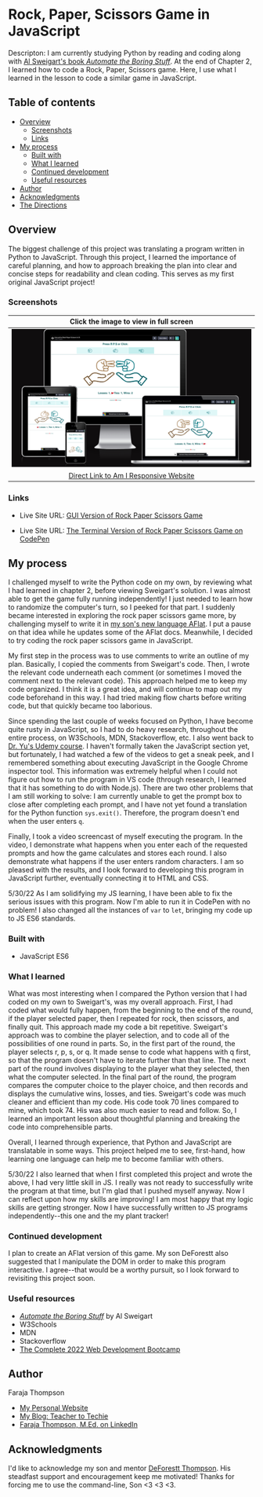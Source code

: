 # Rock, Paper, Scissors Game in JavaScript

Descripton: I am currently studying Python by reading and coding along with [Al Sweigart's book *Automate the Boring Stuff*](https://automatetheboringstuff.com/).  At the end of Chapter 2, I learned how to code a Rock, Paper, Scissors game.  Here, I use what I learned in the lesson to code a similar game in JavaScript.

## Table of contents

- [Overview](#overview)
  - [Screenshots](#screenshots)
  - [Links](#links)
- [My process](#my-process)
  - [Built with](#built-with)
  - [What I learned](#what-i-learned)
  - [Continued development](#continued-development)
  - [Useful resources](#useful-resources)
- [Author](#author)
- [Acknowledgments](#acknowledgments)
- [The Directions](#frontend-mentor---qr-code-component) 

## Overview

The biggest challenge of this project was translating a program written in Python to JavaScript. Through this project, I learned the importance of careful planning, and how to approach breaking the plan into clear and concise steps for readability and clean coding.  This serves as my first original JavaScript project!

### Screenshots

| <b>Click the image to view in full screen</b> | 
|:--:|
| [![Link to full-screen view](https://raw.githubusercontent.com/Faraja17/rps-game-js/main/Screen%20Shot%202022-07-10%20at%2012.50.31%20AM.png)](https://raw.githubusercontent.com/Faraja17/rps-game-js/main/Screen%20Shot%202022-07-10%20at%2012.50.31%20AM.png) |
| [Direct Link to Am I Responsive Website](https://ui.dev/amiresponsive?url=https://faraja17.github.io/rps-game-js/)

### Links

- Live Site URL: [GUI Version of Rock Paper Scissors Game](https://faraja17.github.io/rps-game-js/)

- Live Site URL: [The Terminal Version of Rock Paper Scissors Game on CodePen](https://codepen.io/faraja17/pen/xxYWKoq?editors=1112)


## My process

I challenged myself to write the Python code on my own, by reviewing what I had learned in chapter 2, before viewing Sweigart's solution. I was almost able to get the game fully running independently! I just needed to learn how to randomize the computer's turn, so I peeked for that part. I suddenly became interested in exploring the rock paper scissors game more, by challenging myself to write it in [my son's new language AFlat](https://github.com/DeForestt/aflat). I put a pause on that idea while he updates some of the AFlat docs. Meanwhile, I decided to try coding the rock paper scissors game in JavaScript.  

My first step in the process was to use comments to write an outline of my plan.  Basically, I copied the comments from Sweigart's code.  Then, I wrote the relevant code underneath each comment (or sometimes I moved the comment next to the relevant code).  This approach helped me to keep my code organized.  I think it is a great idea, and will continue to map out my code beforehand in this way.  I had tried making flow charts before writing code, but that quickly became too laborious.

Since spending the last couple of weeks focused on Python, I have become quite rusty in JavaScript, so I had to do heavy research, throughout the entire process, on W3Schools, MDN, Stackoverflow, etc. I also went back to [Dr. Yu's Udemy course](https://www.udemy.com/course/the-complete-web-development-bootcamp/).  I haven't formally taken the JavaScript section yet, but fortunately, I had watched a few of the videos to get a sneak peek, and I remembered something about executing JavaScript in the Google Chrome inspector tool. This information was extremely helpful when I could not figure out how to run the program in VS code (through research, I learned that it has something to do with Node.js). There are two other problems that I am still working to solve: I am currently unable to get the prompt box to close after completing each prompt, and I have not yet found a translation for the Python function `sys.exit()`. Therefore, the program doesn't end when the user enters `q`.

Finally, I took a video screencast of myself executing the program. In the video, I demonstrate what happens when you enter each of the requested prompts and how the game calculates and stores each round. I also demonstrate what happens if the user enters random characters. I am so pleased with the results, and I look forward to developing this program in JavaScript further, eventually connecting it to HTML and CSS.

5/30/22 As I am solidifying my JS learning, I have been able to fix the serious issues with this program.  Now I'm able to run it in CodePen with no problem!  I also changed all the instances of `var` to `let`, bringing my code up to JS ES6 standards.


### Built with

- JavaScript ES6

### What I learned

What was most interesting when I compared the Python version that I had coded on my own to Sweigart's, was my overall approach.  First, I had coded what would fully happen, from the beginning to the end of the round, if the player selected paper, then I repeated for rock, then scissors, and finally quit.  This approach made my code a bit repetitive.  Sweigart's approach was to combine the player selection, and to code all of the possibilities of one round in parts.  So, in the first part of the round, the player selects r, p, s, or q.  It made sense to code what happens with q first, so that the program doesn't have to iterate further than that line.  The next part of the round involves displaying to the player what they selected, then what the computer selected.  In the final part of the round, the program compares the computer choice to the player choice, and then records and displays the cumulative wins, losses, and ties.  Sweigart's code was much cleaner and efficient than my code.  His code took 70 lines compared to mine, which took 74.  His was also much easier to read and follow. So, I learned an important lesson about thoughtful planning and breaking the code into comprehensible parts.

Overall, I learned through experience, that Python and JavaScript are translatable in some ways.  This project helped me to see, first-hand, how learning one language can help me to become familiar with others.

5/30/22 I also learned that when I first completed this project and wrote the above, I had very little skill in JS. I really was not ready to successfully write the program at that time, but I'm glad that I pushed myself anyway.  Now I can reflect upon how my skills are improving!  I am most happy that my logic skills are getting stronger.  Now I have successfully written to JS programs independently--this one and the my plant tracker!

### Continued development

I plan to create an AFlat version of this game.  My son DeForestt also suggested that I manipulate the DOM in order to make this program interactive.  I agree--that would be a worthy pursuit, so I look forward to revisiting this project soon.

### Useful resources

- [*Automate the Boring Stuff*](https://automatetheboringstuff.com/) by Al Sweigart
- W3Schools
- MDN
- Stackoverflow
- [The Complete 2022 Web Development Bootcamp](https://www.udemy.com/course/the-complete-web-development-bootcamp/)

## Author

Faraja Thompson

- [My Personal Website](https://faraja17.github.io/my-website/)
- [My Blog: Teacher to Techie](https://faraja17.github.io/)
- [Faraja Thompson, M.Ed. on LinkedIn](https://www.linkedin.com/in/faraja-thompson-m-ed-70885b8/)

## Acknowledgments

I'd like to acknowledge my son and mentor [DeForestt Thompson](https://github.com/DeForestt).  His steadfast support and encouragement keep me motivated!  Thanks for forcing me to use the command-line, Son <3 <3 <3.
